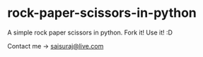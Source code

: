 # rock-paper-scissors-in-python
A simple rock paper scissors in python.
Fork it! Use it! :D

Contact me -> saisuraj@live.com
